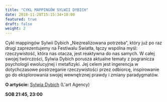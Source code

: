```yaml
---
title: "CYKL MAPPINGÓW SYLWII DYBICH"
date: 2018-11-28T15:15:34+10:00
featured: true
draft: false
weight: 2
---
```

Cykl mappingów Sylwii Dybich „Niezrealizowana potrzeba“, który już po raz drugi zaprezentujemy na Festiwalu Światła, łączy wspólna myśl: rzeczywistość, która nas otacza, jest reaktywna do nas samych. W całej swojej twórczości, Sylwia Dybich porusza aktualne tematy z pogranicza psychologii ewolucyjnej i metafizyki. Jej celem jest ingerencja w dotychczasowe postrzeganie rzeczywistości przez odbiorcę, inspirowanie go do eksplorowania swojej wewnętrznej prawdy i zmiany paradygmatów.

**O artyście:**
[Sylwia Dybich](/artysci/sylwia-dybich) (L'art Agency)

**SOB 21:45, 23:00**
